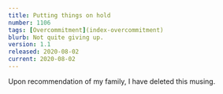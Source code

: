 ```yaml
---
title: Putting things on hold
number: 1106
tags: [Overcommitment](index-overcommitment)
blurb: Not quite giving up.
version: 1.1
released: 2020-08-02
current: 2020-08-02
---
```

Upon recommendation of my family, I have deleted this musing.
